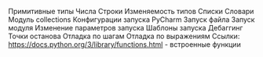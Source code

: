 Примитивные типы
Числа
Строки
Изменяемость типов
Списки
Словари
Модуль collections
Конфигурации запуска PyCharm
Запуск файла
Запуск модуля
Изменение параметров запуска
Шаблоны запуска
Дебаггинг
Точки останова
Отладка по шагам
Отладка по выражениям
Ссылки:
https://docs.python.org/3/library/functions.html - встроенные функции
